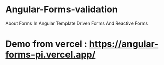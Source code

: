 # Angular-Forms-validation
About Forms In Angular Template Driven Forms And Reactive Forms

# Demo from vercel : https://angular-forms-pi.vercel.app/
